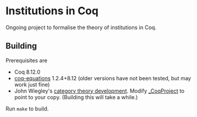 # Institutions in Coq

Ongoing project to formalise the theory of institutions in Coq.

## Building

Prerequisites are

- Coq 8.12.0
- [coq-equations](https://mattam82.github.io/Coq-Equations/) 1.2.4+8.12 (older versions have not been tested, but may work just fine)
- John Wiegley's [category theory development](https://github.com/jwiegley/category-theory). Modify [_CoqProject](_CoqProject) to point to your copy. (Building this will take a while.)

Run `make` to build.
